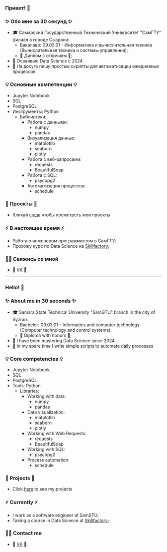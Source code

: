 ### Привет! 👋

### ✨ Обо мне за 30 секунд ✨ 
* 🎓 Самарский Государственный Технический Университет "СамГТУ" филиал в городе Сызрани:
  - Бакалавр: 09.03.01 - Информатика и вычислительная техника (Вычислительная техника и системы управления);
  - 📕 Диплом с отличием 📕;
* 🤖 Осваиваю Data Science с 2024
* 📃 На досуге пишу простые скрипты для автоматизации ежедневных процессов

### 💡 Основные компетенции 💡
- Jupyter Notebook
- SQL
- PostgreSQL
- Инструменты: Python
  - Библиотеки:
    - Работа с данными: 
      * numpy
      * pandas
    - Визуализация данных:
      * matplotlib
      * seaborn
      * plotly
    - Работа с веб-запросами:
      * requests
      * BeautifulSoap
    - Работа с SQL:
      * psycopg2
    - Автоматизация процессов:
      * schedule
<!--
- Skills: 
  - Hard skills:
    * Mathematical statistics;
    * Data Preprocessing and Data Analysis;
    * Machine Learning and Deep Learning;
    * Dashboard Design and Development;
  - Soft skills:
    * Learning;
    * Communication skills;
    * Team player;
    * Management;
-->

### 🔨 Проекты 🔧

* Кликай [сюда](https://github.com/GOopH4201/data_science_projects) чтобы посмотреть мои проекты

### ⚡️ В настоящее время ⚡️
- Работаю инженером программистом в СамГТУ;
- Прохожу курс по Data Science на [Skillfactory](https://skillfactory.ru);

### 🙌🏻 Свяжись со мной
- 🌌 [VK](https://vk.com/vbogomolov99 "Василий Богомолов") 🌌

---

### Hello! 👋

### ✨ About me in 30 seconds ✨ 
* 🎓 Samara State Technical University "SamGTU" branch in the city of Syzran:
  - Bachelor: 09.03.01 - Informatics and computer technology (Computer technology and control systems);
  - 📕 Diploma with honors 📕;
* 🤖 I have been mastering Data Science since 2024
* 📃 In my spare time I write simple scripts to automate daily processes

### 💡 Core competencies 💡
- Jupyter Notebook
- SQL
- PostgreSQL
- Tools: Python
  - Libraries:
    - Working with data: 
      * numpy
      * pandas
    - Data visualization:
      * matplotlib
      * seaborn
      * plotly
    - Working with Web Requests:
      * requests
      * BeautifulSoap
    - Working with SQL:
      * psycopg2
    - Process automation:
      * schedule
<!--
  - Skills:
    - Hard skills:
          * Mathematical statistics;
          * Data Preprocessing and Data Analysis;
          * Machine Learning and Deep Learning;
          * CV and NLP;
          * Relational Databases;
          * Dashboard Design and Development;
    - Soft skills:
          * Learning;
          * Communication skills;
          * Team player;
          * Management;
-->

### 🔨 Projects 🔧

* Click [here](https://github.com/GOopH4201/data_science_projects) to see my projects

### ⚡️ Currently ⚡️
- I work as a software engineer at SamSTU;
- Taking a course in Data Science at [Skillfactory](https://skillfactory.ru);

### 🙌🏻 Contact me
- 🌌 [VK](https://vk.com/vbogomolov99 "Vasiliy Bogomolov") 🌌
